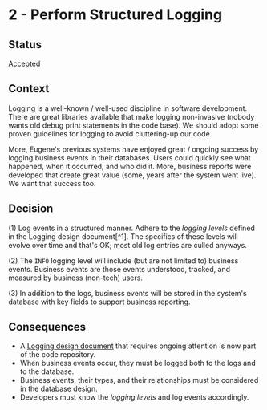 # 2 - Perform Structured Logging

## Status

Accepted

## Context

Logging is a well-known / well-used discipline in software development.
There are great libraries available that make logging non-invasive (nobody
wants old debug print statements in the code base). We should adopt some
proven guidelines for logging to avoid cluttering-up our code.

More, Eugene's previous systems have enjoyed great / ongoing success by
logging business events in their databases. Users could quickly see what
happened, when it occurred, and who did it. More, business reports were
developed that create great value (some, years after the system went live).
We want that success too.

## Decision

(1) Log events in a structured manner. Adhere to the *logging levels*
defined in the Logging design document[^1]. The specifics of these levels
will evolve over time and that's OK; most old log entries are culled
anyways.

(2) The `INFO` logging level will include (but are not limited to) business
events. Business events are those events understood, tracked, and measured
by business (non-tech) users.

(3) In addition to the logs, business events will be stored in the system's
database with key fields to support business reporting. 

## Consequences

- A [Logging design document][1] that requires ongoing attention is now part
  of the code repository.
- When business events occur, they must be logged both to the logs and to
  the database.
- Business events, their types, and their relationships must be considered
  in the database design.
- Developers must know the *logging levels* and log events accordingly.


[1]: ../logging.md
